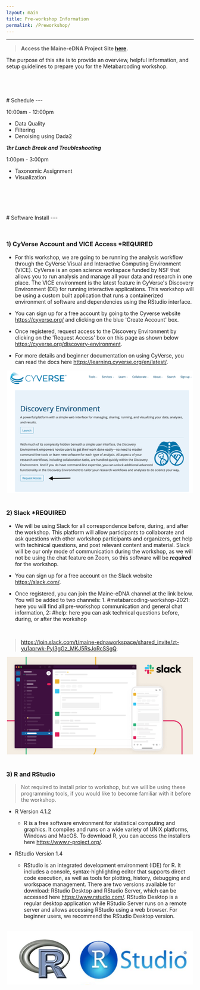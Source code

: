 ```yaml
---
layout: main
title: Pre-workshop Information
permalink: /Preworkshop/
---
```


---

> **Access the Maine-eDNA Project Site [here](https://umaine.edu/edna/).**


The purpose of this site is to provide an overview, helpful information, and setup guidelines to prepare you for the Metabarcoding workshop.

<br />

<hr style="height:15px; visibility:hidden;" />
# Schedule
---
<br>

10:00am - 12:00pm
 - Data Quality 
 - Filtering
 - Denoising using Dada2
 
  
_**1hr Lunch Break and Troubleshooting**_


 1:00pm - 3:00pm
 - Taxonomic Assignment
 - Visualization
 
 <br>
 <br>
 

<hr style="height:15px; visibility:hidden;" />
# Software Install
---
<hr style="height:15px; visibility:hidden;" />

### 1) CyVerse Account and VICE Access   *REQUIRED

 - For this workshop, we are going to be running the analysis workflow through the CyVerse Visual and Interactive Computing Environment (VICE). CyVerse is an open science workspace funded by NSF that allows you to run analysis and manage all your data and research in one place. The VICE environment is the latest feature in CyVerse's Discovery Environment (DE) for running interactive applications. This workshop will be using a custom built application that runs a containerized environment of software and dependencies using the RStudio interface. 

 - You can sign up for a free account by going to the Cyverse website <https://cyverse.org/> and clicking on the blue 'Create Account' box.
 - Once registered, request access to the Discovery Environment by clicking on the 'Request Access' box on this page as shown below <https://cyverse.org/discovery-environment>.
 - For more details and beginner documentation on using CyVerse, you can read the docs here <https://learning.cyverse.org/en/latest/>.

 <center><img src="../images/CyVerse.png" width="500"></center>

<br>

### 2) Slack   *REQUIRED

 - We will be using Slack for all correspondence before, during, and after the workshop. This platform will allow participants to collaborate and ask questions with other workshop participants and organizers, get help with techinical questions, and post relevant content and material. Slack will be our only mode of communication during the workshop, as we will not be using the chat feature on Zoom, so this software will be **_required_** for the workshop. 
 
 - You can sign up for a free account on the Slack website <https://slack.com/>. 
 - Once registered, you can join the Maine-eDNA channel at the link below. You will be added to two channels: 1. #metabarcoding-workshop-2021: here you will find all pre-workshop communication and general chat information, 2: #help: here you can ask technical questions before, during, or after the workshop
 <br>
 
 > <https://join.slack.com/t/maine-ednaworkspace/shared_invite/zt-yu1aprwk-PyI3gGz_MKJ5RsJoRcSSgQ>.
 
 <center><img src="../images/Slack.jpeg" width="500"></center>

<br>


### 3) R and RStudio
>Not required to install prior to workshop, but we will be using these programming tools, if you would like to become familiar with it before the workshop.

* R Version 4.1.2

  - R is a free software environment for statistical computing and graphics. It compiles and runs on a wide variety of UNIX platforms, Windows and MacOS. To download R, you can access the installers here <https://www.r-project.org/>.

* RStudio Version 1.4

  - RStudio is an integrated development environment (IDE) for R. It includes a console, syntax-highlighting editor that supports direct code execution, as well as tools for plotting, history, debugging and workspace management. There are two versions available for download: RStudio Desktop and RStudio Server, which can be accessed here <https://www.rstudio.com/>. RStudio Desktop is a regular desktop application while RStudio Server runs on a remote server and allows accessing RStudio using a web browser. For beginner users, we recommend the RStudio Desktop version.

<br />
 <center><img src="../images/Rlogo.png" width="500"></center>

<br>
